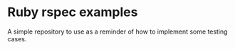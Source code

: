 # Ruby rspec examples

A simple repository to use as a reminder of how to implement some testing cases.

